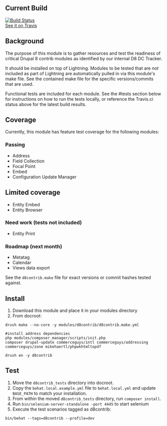 ## Current Build
[![Build Status](https://travis-ci.org/balsama/d8contrib.svg?branch=8.x-1.x)](https://travis-ci.org/balsama/d8contrib)  
[See it on Travis](https://travis-ci.org/balsama/d8contrib)

## Background
The purpose of this module is to gather resources and test the readiness of
critical Drupal 8 contrib modules as identified by our internal D8 DC Tracker.

It should be installed on top of Lightning. Modules to be tested that are *not*
included as part of Lightning are automatically pulled in via this module's make
file. See the contained make file for the specific versions/commits that are
used.

Functional tests are included for each module. See the #tests section below for
instructions on how to run the tests locally, or reference the Travis.ci status
above for the latest build results.

## Coverage
Currently, this module has feature test coverage for the following modules:

### Passing
* Address
* Field Collection
* Focal Point
* Embed
* Configuration Update Manager

## Limited coverage
* Entity Embed
* Entity Browser

### Need work (tests not included)
* Entity Print

### Roadmap (next month)
* Metatag
* Calendar
* Views data export

See the `d8contrib.make` file for exact versions or commit hashes tested against.

## Install

1. Download this module and place it in your modules directory
2. From docroot:

```
drush make --no-core -y modules/d8contrib/d8contrib.make.yml

#install address dependencies
php modules/composer_manager/scripts/init.php
composer drupal-update commerceguys/intl commerceguys/addressing commerceguys/zone mikehaertl/phpwkhtmltopdf

drush en -y d8contrib
```
## Test
1. Move the `d8contrib_tests` directory into docroot.
2. Copy the `behat.local.example.yml` file to `behat.local.yml` and update
   `BASE_PATH` to match your installation.
3. From within the moved `d8contrib_tests` directory, run `composer install`.
4. Run `bin/selenium-server-standalone -port 4445` to start selenium 
5. Execute the test scenarios tagged as d8contrib:

```
bin/behat --tags=d8contrib --profile=dev
```
